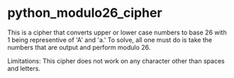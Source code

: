 # python_modulo26_cipher
This is a cipher that converts upper or lower case numbers to base 26 with 1 being representive of 'A' and 'a.' To solve, all one must do is take the numbers that are output and perform modulo 26. 

Limitations:
This cipher does not work on any character other than spaces and letters. 
